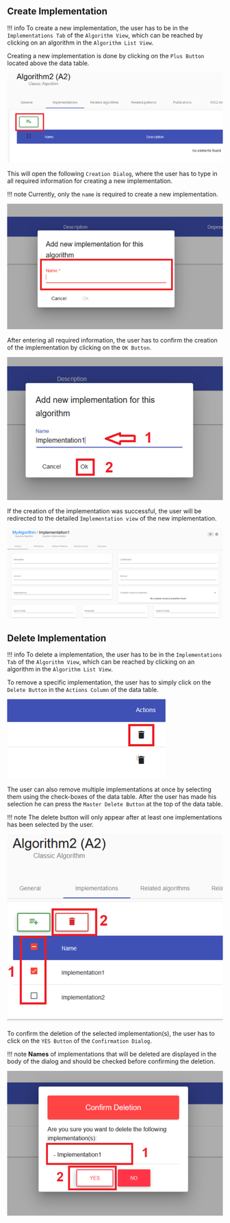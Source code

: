 #
## Create Implementation

!!! info 
    To create a new implementation, the user has to be in the ``Implementations Tab`` of the ``Algorithm View``, which can be reached by clicking on an algorithm in the ``Algorithm List View``.

Creating a new implementation is done by clicking on the ``Plus Button`` located above the data table.

![alt text](./images/implementation/Create_Implementation_-_Step_1.PNG "Click '+' Button in Implementation-Tab")

This will open the following ``Creation Dialog``, where the user has to type in all required information for creating a new implementation.

!!! note 
    Currently, only the ``name`` is required to create a new implementation.

![alt text](./images/implementation/Create_Implementation_-_Step_2.PNG "Structure of 'Create Dialog'")

After entering all required information, the user has to confirm the creation of the implementation by clicking on the ``OK Button``.

![alt text](./images/implementation/Create_Implementation_-_Step_3.PNG "Confirm creation")

If the creation of the implementation was successful, the user will be redirected to the detailed ``Implementation view`` of the new implementation.

![alt text](./images/implementation/Create_Implementation_-_Step_4.PNG "Implementation View of created implementation")

## Delete Implementation

!!! info 
    To delete a implementation, the user has to be in the ``Implementations Tab`` of the ``Algorithm View``, which can be reached by clicking on an algorithm in the ``Algorithm List View``.

To remove a specific implementation, the user has to simply click on the ``Delete Button`` in the ``Actions Column`` of the data table.

![alt text](./images/implementation/Delete_Implementation_-_Step_1.1.png "Delete single implementation")

The user can also remove multiple implementations at once by selecting them using the check-boxes of the data table. After the user has made his selection he can press the ``Master Delete Button`` at the top of the data table.

!!! note 
    The delete button will only appear after at least one implementations has been selected by the user.
	
![alt text](./images/implementation//Delete_Implementation_-_Step_1.2.png "Delete multiple implementations")

To confirm the deletion of the selected implementation(s), the user has to click on the ``YES Button`` of the ``Confirmation Dialog``.

!!! note 
    **Names** of implementations that will be deleted are displayed in the body of the dialog and should be checked before confirming the deletion.
	
![alt text](./images/implementation/Delete_Implementation_-_Step_2.png "Delete Implementation")
